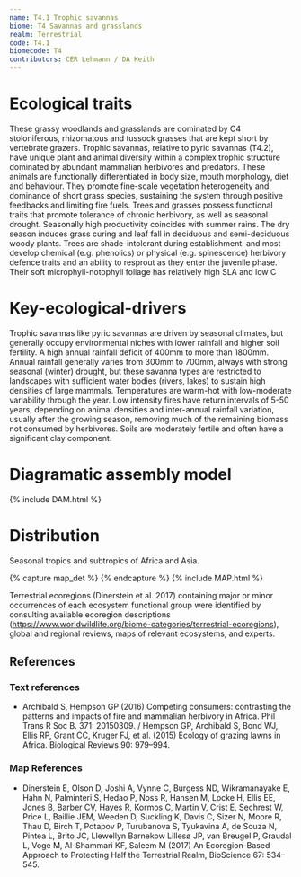 ```yaml
---
name: T4.1 Trophic savannas
biome: T4 Savannas and grasslands
realm: Terrestrial
code: T4.1
biomecode: T4
contributors: CER Lehmann / DA Keith
---
```


# Ecological traits

These grassy woodlands and grasslands are dominated by C4 stoloniferous, rhizomatous and tussock grasses that are kept short by vertebrate grazers. Trophic savannas, relative to pyric savannas (T4.2), have unique plant and animal diversity within a complex trophic structure dominated by abundant mammalian herbivores and predators. These animals are functionally differentiated in body size, mouth morphology, diet and behaviour. They promote fine-scale vegetation heterogeneity and dominance of short grass species, sustaining the system through positive feedbacks and limiting fire fuels. Trees and grasses possess functional traits that promote tolerance of chronic herbivory, as well as seasonal drought. Seasonally high productivity coincides with summer rains. The dry season induces grass curing and leaf fall in deciduous and semi-deciduous woody plants. Trees are shade-intolerant during establishment. and most develop chemical (e.g. phenolics) or physical (e.g. spinescence) herbivory defence traits and an ability to resprout as they enter the juvenile phase. Their soft microphyll-notophyll foliage has relatively high SLA and low C

# Key-ecological-drivers

Trophic savannas like pyric savannas are driven by seasonal climates, but generally occupy environmental niches with lower rainfall and higher soil fertility. A high annual rainfall deficit of 400mm to more than 1800mm. Annual rainfall generally varies from 300mm to 700mm, always with strong seasonal (winter) drought, but these savanna types are restricted to landscapes with sufficient water bodies (rivers, lakes) to sustain high densities of large mammals. Temperatures are warm-hot with low-moderate variability through the year. Low intensity fires have return intervals of 5-50 years, depending on animal densities and inter-annual rainfall variation, usually after the growing season, removing much of the remaining biomass not consumed by herbivores. Soils are moderately fertile and often have a significant clay component.

# Diagramatic assembly model

{% include DAM.html %}

# Distribution

Seasonal tropics and subtropics of Africa and Asia.

{% capture map_det %}  {% endcapture %}
{% include MAP.html %}

Terrestrial ecoregions (Dinerstein et al. 2017) containing major or minor occurrences of each ecosystem functional group were identified by consulting available ecoregion descriptions (https://www.worldwildlife.org/biome-categories/terrestrial-ecoregions), global and regional reviews, maps of relevant ecosystems, and experts.

## References
### Text references
* Archibald S, Hempson GP (2016) Competing consumers: contrasting the patterns and impacts of fire and mammalian herbivory in Africa. Phil Trans R Soc B. 371: 20150309. / Hempson GP, Archibald S, Bond WJ, Ellis RP, Grant CC, Kruger FJ, et al. (2015) Ecology of grazing lawns in Africa. Biological Reviews 90: 979–994.
### Map References
* Dinerstein E, Olson D, Joshi A, Vynne C, Burgess ND, Wikramanayake E, Hahn N, Palminteri S, Hedao P, Noss R, Hansen M, Locke H, Ellis EE, Jones B, Barber CV, Hayes R, Kormos C, Martin V, Crist E, Sechrest W, Price L, Baillie JEM, Weeden D, Suckling K, Davis C, Sizer N, Moore R, Thau D, Birch T, Potapov P, Turubanova S, Tyukavina A, de Souza N, Pintea L, Brito JC, Llewellyn Barnekow Lillesø JP, van Breugel P, Graudal L, Voge M, Al-Shammari KF, Saleem M (2017) An Ecoregion-Based Approach to Protecting Half the Terrestrial Realm, BioScience 67: 534–545.
